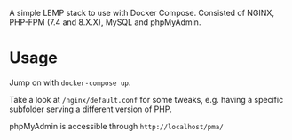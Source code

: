 A simple LEMP stack to use with Docker Compose. Consisted of NGINX, PHP-FPM (7.4 and 8.X.X), MySQL and phpMyAdmin.

# Usage

Jump on with `docker-compose up`.

Take a look at `/nginx/default.conf` for some tweaks, e.g. having a specific subfolder serving a different version of PHP.

phpMyAdmin is accessible through `http://localhost/pma/`